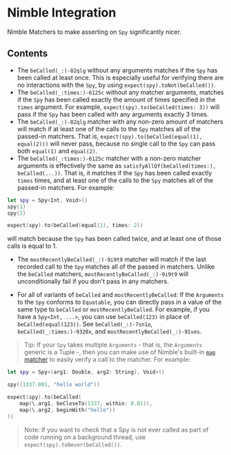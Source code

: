 #  Nimble Integration

Nimble Matchers to make asserting on ``Spy`` significantly nicer.

## Contents

- The ``beCalled(_:)-82qlg`` without any arguments matches if the `Spy` has been
called at least once. This is especially useful for verifying there are no
interactions with the `Spy`, by using `expect(spy).toNot(beCalled())`.
- The ``beCalled(_:times:)-6125c`` without any matcher arguments, matches if the
`Spy` has been called exactly the amount of times specified in the `times`
argument. For example, `expect(spy).to(beCalled(times: 3))` will pass if the
`Spy` has been called with any arguments exactly 3 times.
- The ``beCalled(_:)-82qlg`` matcher with any non-zero amount of matchers will
match if at least one of the calls to the `Spy` matches all of the passed-in
matchers. That is, `expect(spy).to(beCalled(equal(1), equal(2)))` will never
pass, because no single call to the `Spy` can pass both `equal(1)` and
`equal(2)`.
- The ``beCalled(_:times:)-6125c`` matcher with a non-zero matcher arguments
is effectively the same as `satisfyAllOf(beCalled(times:), beCalled(...))`. That
is, it matches if the `Spy` has been called exactly `times` times, and at least
one of the calls to the `Spy` matches all of the passed-in matchers.
For example:

```swift
let spy = Spy<Int, Void>()
spy(1)
spy(2)

expect(spy).to(beCalled(equal(1), times: 2))
```

will match because the `Spy` has been called twice, and at least one of those
calls is equal to 1.

- The ``mostRecentlyBeCalled(_:)-9i9t9`` matcher will match if the last recorded
call to the `Spy` matches all of the passed in matchers. Unlike the `beCalled`
matchers, ``mostRecentlyBeCalled(_:)-9i9t9`` will unconditionally fail if you
don't pass in any matchers.

- For all of variants of `beCalled` and `mostRecentlyBeCalled`: If the
`Arguments` to the `Spy` conforms to `Equatable`, you can directly pass in a
value of the same type to `beCalled` or `mostRecentlyBeCalled`. For example,
if you have a `Spy<Int, ...>`, you can use `beCalled(123)` in place of
`beCalled(equal(123))`. See ``beCalled(_:)-7sn1o``,
``beCalled(_:times:)-9320x``, and ``mostRecentlyBeCalled(_:)-91ves``.


> Tip: If your `Spy` takes multiple `Arguments` - that is, the `Arguments` generic is a
Tuple -, then you can make use of Nimble's built-in
[`map` matcher](https://quick.github.io/Nimble/documentation/nimble/map(_:_:)-6ykjm)
to easily verify a call to the matcher. For example:

```swift
let spy = Spy<(arg1: Double, arg2: String), Void>()

spy((1337.001, "hello world"))

expect(spy).to(beCalled(
    map(\.arg1, beCloseTo(1337, within: 0.01)),
    map(\.arg2, beginWith("hello"))
))
```

> Note: If you want to check that a Spy is not ever called as part of code
running on a background thread, use `expect(spy).toNever(beCalled())`.
